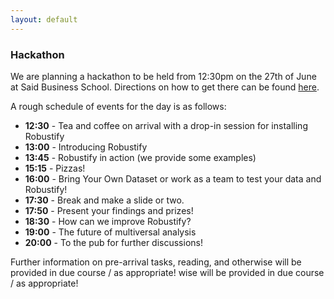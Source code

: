 ```yaml
---
layout: default
---
```


### Hackathon

We are planning a hackathon to be held from 12:30pm on the 27th of June at Said Business School. Directions on how to get there can be found [here](https://www.sbs.ox.ac.uk/about-us/venue-hire/organiser-and-delegate-information/directions-park-end-street).

A rough schedule of events for the day is as follows:

- **12:30** - Tea and coffee on arrival with a drop-in session for installing Robustify
- **13:00** - Introducing Robustify
- **13:45** - Robustify in action (we provide some examples)
- **15:15** - Pizzas!
- **16:00** - Bring Your Own Dataset or work as a team to test your data and Robustify!
- **17:30** - Break and make a slide or two.
- **17:50** - Present your findings and prizes!
- **18:30** - How can we improve Robustify?
- **19:00** - The future of multiversal analysis
- **20:00** - To the pub for further discussions!

Further information on pre-arrival tasks, reading, and otherwise will be provided in due course / as appropriate!
wise will be provided in due course / as appropriate!